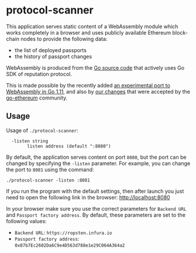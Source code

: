 # protocol-scanner

This application serves static content of a WebAssembly module which works completely in a browser and uses publicly available Ethereum block-chain 
nodes to provide the following data:

* the list of deployed passports
* the history of passport changes

WebAssembly is produced from the [Go source code](web/main.go) that actively uses Go SDK of reputation protocol.

This is made possible by the recently added [an experimental port to WebAssembly in Go 1.11](https://github.com/golang/go/wiki/WebAssembly),
and also by [our changes](https://github.com/ethereum/go-ethereum/pull/17709) that were accepted by the [go-ethereum](https://github.com/ethereum/go-ethereum) community.

## Usage

Usage of `./protocol-scanner`:
```
  -listen string
    	listen address (default ":8080")
```

By default, the application serves content on port `8080`, but the port can be changed by specifying the `-listen` parameter.
For example, you can change the port to `8081` using the command:

    ./protocol-scanner -listen :8081

If you run the program with the default settings, then after launch you just need to open the following link in the browser:
[http://localhost:8080](http://localhost:8080)

In your browser make sure you use the correct parameters for `Backend URL` and `Passport factory address`.
By default, these parameters are set to the following values:

* `Backend URL`: `https://ropsten.infura.io`
* `Passport factory address`: `0x87b7Ec2602Da6C9e4D563d788e1e29C064A364a2`